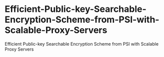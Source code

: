 # Efficient-Public-key-Searchable-Encryption-Scheme-from-PSI-with-Scalable-Proxy-Servers
Efficient Public-key Searchable Encryption Scheme from PSI with Scalable Proxy Servers
